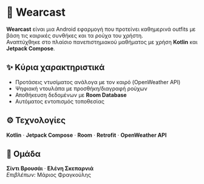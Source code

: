 # 🧥 Wearcast

**Wearcast** είναι μια Android εφαρμογή που προτείνει καθημερινά outfits με βάση τις καιρικές συνθήκες και τα ρούχα του χρήστη.  
Αναπτύχθηκε στο πλαίσιο πανεπιστημιακού μαθήματος με χρήση **Kotlin** και **Jetpack Compose**.

## ✨ Κύρια χαρακτηριστικά
- Προτάσεις ντυσίματος ανάλογα με τον καιρό (OpenWeather API)  
- Ψηφιακή ντουλάπα με προσθήκη/διαγραφή ρούχων  
- Αποθήκευση δεδομένων με **Room Database**  
- Αυτόματος εντοπισμός τοποθεσίας  

## ⚙️ Τεχνολογίες
**Kotlin** · **Jetpack Compose** · **Room** · **Retrofit** · **OpenWeather API**

## 👥 Ομάδα
**Σίντι Βρουσάι** · **Ελένη Σκεπαρνιά**  
*Επιβλέπων:* Μάριος Φραγκούλης
